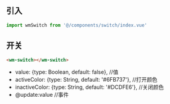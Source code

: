 ## 引入
```javascript
import wmSwitch from '@/components/switch/index.vue'
```

## 开关
```html
<wm-switch></wm-switch>
```
- value: {type: Boolean, default: false},             //值
- activeColor: {type: String, default: '#6FB737'},    //打开颜色
- inactiveColor: {type: String, default: '#DCDFE6'},  //关闭颜色
- @update:value                                       //事件

